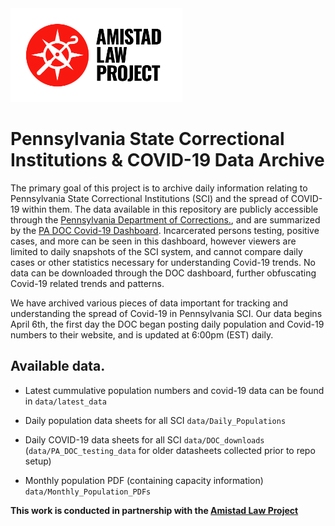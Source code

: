 <div style='align:center'>
  <img src="img/ALP_logo_primary_2color_RGB_HiRes.png" height="150px"/>
</div>


# Pennsylvania State Correctional Institutions & COVID-19 Data Archive

The primary goal of this project is to archive daily information relating to Pennsylvania State Correctional Institutions (SCI) and the spread of COVID-19 within them. The data available in this repository are publicly accessible through the <a href='https://www.cor.pa.gov/Pages/COVID-19.aspx'>Pennsylvania Department of Corrections.</a>, and are summarized by the <a href='https://app.powerbigov.us/view?r=eyJrIjoiNWQ5YTQ4ZWUtY2NjMi00ZWRhLTgyNWQtYzAzNzc5NmYwMGIyIiwidCI6IjQxOGUyODQxLTAxMjgtNGRkNS05YjZjLTQ3ZmM1YTlhMWJkZSJ9'>PA DOC Covid-19 Dashboard</a>. Incarcerated persons testing, positive cases, and more can be seen in this dashboard, however viewers are limited to daily snapshots of the SCI system, and cannot compare daily cases or other statistics necessary for understanding Covid-19 trends. No data can be downloaded through the DOC dashboard, further obfuscating Covid-19 related trends and patterns. 

We have archived various pieces of data important for tracking and understanding the spread of Covid-19 in Pennsylvania SCI. Our data begins April 6th, the first day the DOC began posting daily population and Covid-19 numbers to their website, and is updated at 6:00pm (EST) daily. 

## Available data. 
* Latest cummulative population numbers and covid-19 data can be found in `data/latest_data`

* Daily population data sheets for all SCI `data/Daily_Populations`
* Daily COVID-19 data sheets for all SCI `data/DOC_downloads` (`data/PA_DOC_testing_data` for older datasheets collected prior to repo setup)
* Monthly population PDF (containing capacity information) `data/Monthly_Population_PDFs`

**This work is conducted in partnership with the <a href='https://amistadlaw.org/'>Amistad Law Project </a>**




